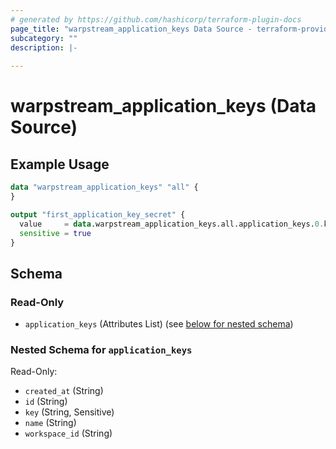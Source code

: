 ```yaml
---
# generated by https://github.com/hashicorp/terraform-plugin-docs
page_title: "warpstream_application_keys Data Source - terraform-provider-warpstream"
subcategory: ""
description: |-
  
---
```


# warpstream_application_keys (Data Source)



## Example Usage

```terraform
data "warpstream_application_keys" "all" {
}

output "first_application_key_secret" {
  value     = data.warpstream_application_keys.all.application_keys.0.key
  sensitive = true
}
```

<!-- schema generated by tfplugindocs -->
## Schema

### Read-Only

- `application_keys` (Attributes List) (see [below for nested schema](#nestedatt--application_keys))

<a id="nestedatt--application_keys"></a>
### Nested Schema for `application_keys`

Read-Only:

- `created_at` (String)
- `id` (String)
- `key` (String, Sensitive)
- `name` (String)
- `workspace_id` (String)
